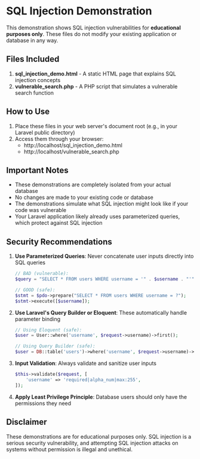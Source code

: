 # SQL Injection Demonstration

This demonstration shows SQL injection vulnerabilities for **educational purposes only**. These files do not modify your existing application or database in any way.

## Files Included

1. **sql_injection_demo.html** - A static HTML page that explains SQL injection concepts
2. **vulnerable_search.php** - A PHP script that simulates a vulnerable search function

## How to Use

1. Place these files in your web server's document root (e.g., in your Laravel public directory)
2. Access them through your browser:
   - http://localhost/sql_injection_demo.html
   - http://localhost/vulnerable_search.php

## Important Notes

- These demonstrations are completely isolated from your actual database
- No changes are made to your existing code or database
- The demonstrations simulate what SQL injection might look like if your code was vulnerable
- Your Laravel application likely already uses parameterized queries, which protect against SQL injection

## Security Recommendations

1. **Use Parameterized Queries**: Never concatenate user inputs directly into SQL queries
   ```php
   // BAD (vulnerable):
   $query = "SELECT * FROM users WHERE username = '" . $username . "'";
   
   // GOOD (safe):
   $stmt = $pdo->prepare("SELECT * FROM users WHERE username = ?");
   $stmt->execute([$username]);
   ```

2. **Use Laravel's Query Builder or Eloquent**: These automatically handle parameter binding
   ```php
   // Using Eloquent (safe):
   $user = User::where('username', $request->username)->first();
   
   // Using Query Builder (safe):
   $user = DB::table('users')->where('username', $request->username)->first();
   ```

3. **Input Validation**: Always validate and sanitize user inputs
   ```php
   $this->validate($request, [
       'username' => 'required|alpha_num|max:255',
   ]);
   ```

4. **Apply Least Privilege Principle**: Database users should only have the permissions they need

## Disclaimer

These demonstrations are for educational purposes only. SQL injection is a serious security vulnerability, and attempting SQL injection attacks on systems without permission is illegal and unethical. 